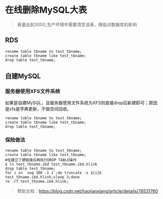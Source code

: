 # 在线删除MySQL大表

> 表量达到300G,生产环境中需要清空该表，降低对数据库的影响

## RDS

```shell
rename table tbname to test_tbname;
create table tbname like test_tbname;
drop table test_tbname;
```



## 自建MySQL

### 服务器使用XFS文件系统

如果是自建MySQL，且服务器使用文件系统为XFS则直接drop后新建即可；原因是xfs是字典更新，不做空间回收。

```shell
rename table tbname to test_tbname;
create table tbname like test_tbname;
drop table test_tbname;
```

### 保险做法

```shell
rename table tbname to test_tbname;
create table tbname like test_tbname;
#在建立了硬链接后再执行DROP TABLE操作
$ ln test_tbname.ibd test_tbname.ibd.hlink
drop table test_tbname;
for i in `seq 300 -1 1`;do truncate -s ${i}G test_tbname.ibd.hlink;sleep 3;done
rm -rf test_tbname.ibd.hlink;  
```

> 帮助文档：https://blog.csdn.net/haojianxiang/article/details/78531760

